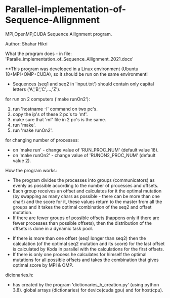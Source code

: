 # Parallel-implementation-of-Sequence-Allignment
MPI,OpenMP,CUDA Sequence Allignment program.

Author: Shahar Hikri

What the program does - in file: 'Paralle_implementation_of_Sequence_Allignment_2021.docx'

**This program was developed in a Linux environment (Ubuntu 18+MPI+OMP+CUDA), so it should be run on the same environment!
* Sequences (seq1 and seq2 in 'input.txt') should contain only capital letters ('A','B','C',...,'Z').

for run on 2 computers ('make runOn2'):
1. run 'hostname -I' command on two pc's.
2. copy the ip's of these 2 pc's to 'mf'.
3. make sure that 'mf' file in 2 pc's is the same.
4. run 'make'.
5. run 'make runOn2'.

for changing number of processes:
* on 'make run' - change value of 'RUN_PROC_NUM' (default value 18).
* on 'make runOn2' - change value of 'RUNON2_PROC_NUM' (default value 2).

How the program works:
* The program divides the processes into groups (communicators) as evenly as
  possible according to the number of processes and offsets.
* Each group receives an offset and calculates for it the optimal mutation (by swapping as many chars as possible - there can be more than one char!)
  and the score for it, these values ​​return to the master from all the groups and it takes
  the optimal combination of the seq2 and offset mutation.
* If there are fewer groups of possible offsets (happens only if there are fewer processes 
  than possible offsets), then the distribution of the offsets is done in a dynamic task pool.
- If there is more than one offset (seq1 longer than seq2) then the calculation
  (of the optimal seq2 mutation and its score) for the last offset is calculated by Koda in
   parallel with the calculations for the first offsets.
- If there is only one process he calculates for himself the optimal mutations
  for all possible offsets and takes the combination that gives optimal score by MPI & OMP.

dicionaries.h:
* has created by the program 'dictionaries_h_creation.py' (using python 3.8).
global arrays (dictionaries) for device(cuda gpu) and for host(cpu).
